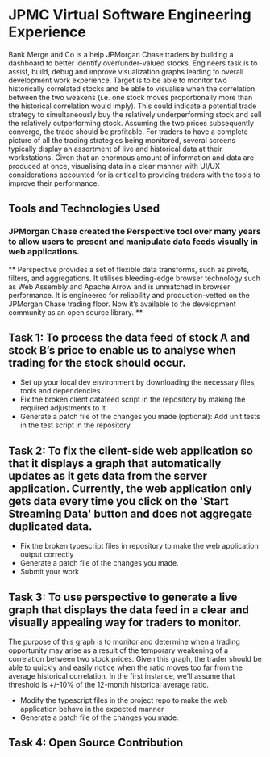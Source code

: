 # JPMC Virtual Software Engineering Experience
Bank Merge and Co is a help JPMorgan Chase traders by building a dashboard to better identify over/under-valued stocks. Engineers task is to assist, build, debug and improve visualization graphs leading to overall development work experience.
Target is to be able to monitor two historically correlated stocks and be able to visualise when the correlation between the two weakens (i.e. one stock moves proportionally more than the historical correlation would imply). This could indicate a potential trade strategy to simultaneously buy the relatively underperforming stock and sell the relatively outperforming stock. Assuming the two prices subsequently converge, the trade should be profitable.
For traders to have a complete picture of all the trading strategies being monitored, several screens typically display an assortment of live and historical data at their workstations.
Given that an enormous amount of information and data are produced at once, visualising data in a clear manner with UI/UX considerations accounted for is critical to providing traders with the tools to improve their performance.

## Tools and Technologies Used
### JPMorgan Chase created the Perspective tool over many years to allow users to present and manipulate data feeds visually in web applications.
** Perspective provides a set of flexible data transforms, such as pivots, filters, and aggregations. It utilises bleeding-edge browser technology such as Web Assembly and Apache Arrow and is unmatched in browser performance. It is engineered for reliability and production-vetted on the JPMorgan Chase trading floor. Now it’s available to the development community as an open source library. **

## Task 1: To process the data feed of stock A and stock B’s price to enable us to analyse when trading for the stock should occur.
- Set up your local dev environment by downloading the necessary files, tools and dependencies.
- Fix the broken client datafeed script in the repository by making the required adjustments to it.
- Generate a patch file of the changes you made
(optional): Add unit tests in the test script in the repository.

## Task 2: To fix the client-side web application so that it displays a graph that automatically updates as it gets data from the server application. Currently, the web application only gets data every time you click on the 'Start Streaming Data' button and does not aggregate duplicated data.

- Fix the broken typescript files in repository to make the web application output correctly
- Generate a patch file of the changes you made.
- Submit your work

## Task 3: To use perspective to generate a live graph that displays the data feed in a clear and visually appealing way for traders to monitor.
The purpose of this graph is to monitor and determine when a trading opportunity may arise as a result of the temporary weakening of a correlation between two stock prices. Given this graph, the trader should be able to quickly and easily notice when the ratio moves too far from the average historical correlation. In the first instance, we'll assume that threshold is +/-10% of the 12-month historical average ratio.

- Modify the typescript files in the project repo to make the web application behave in the expected manner
- Generate a patch file of the changes you made.

## Task 4: Open Source Contribution 
